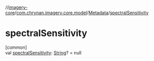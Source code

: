 //[imagery-core](../../../index.md)/[com.chrynan.imagery.core.model](../index.md)/[Metadata](index.md)/[spectralSensitivity](spectral-sensitivity.md)

# spectralSensitivity

[common]\
val [spectralSensitivity](spectral-sensitivity.md): [String](https://kotlinlang.org/api/latest/jvm/stdlib/kotlin/-string/index.html)? = null
